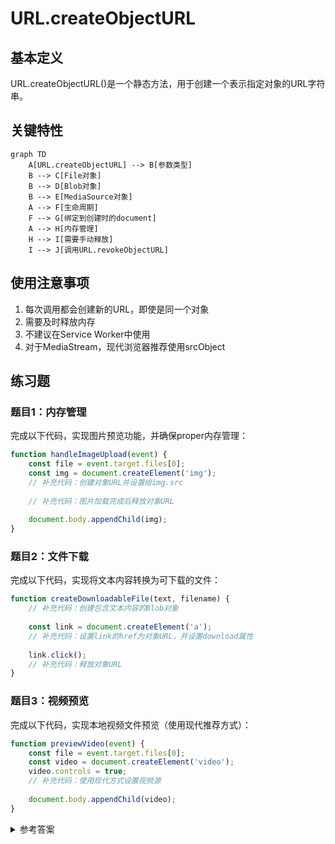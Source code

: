 # URL.createObjectURL

## 基本定义
URL.createObjectURL()是一个静态方法，用于创建一个表示指定对象的URL字符串。

## 关键特性
```mermaid
graph TD
    A[URL.createObjectURL] --> B[参数类型]
    B --> C[File对象]
    B --> D[Blob对象]
    B --> E[MediaSource对象]
    A --> F[生命周期]
    F --> G[绑定到创建时的document]
    A --> H[内存管理]
    H --> I[需要手动释放]
    I --> J[调用URL.revokeObjectURL]
```

## 使用注意事项
1. 每次调用都会创建新的URL，即使是同一个对象
2. 需要及时释放内存
3. 不建议在Service Worker中使用
4. 对于MediaStream，现代浏览器推荐使用srcObject

## 练习题

### 题目1：内存管理
完成以下代码，实现图片预览功能，并确保proper内存管理：
```javascript
function handleImageUpload(event) {
    const file = event.target.files[0];
    const img = document.createElement('img');
    // 补充代码：创建对象URL并设置给img.src
    
    // 补充代码：图片加载完成后释放对象URL
    
    document.body.appendChild(img);
}
```

### 题目2：文件下载
完成以下代码，实现将文本内容转换为可下载的文件：
```javascript
function createDownloadableFile(text, filename) {
    // 补充代码：创建包含文本内容的Blob对象
    
    const link = document.createElement('a');
    // 补充代码：设置link的href为对象URL，并设置download属性
    
    link.click();
    // 补充代码：释放对象URL
}
```

### 题目3：视频预览
完成以下代码，实现本地视频文件预览（使用现代推荐方式）：
```javascript
function previewVideo(event) {
    const file = event.target.files[0];
    const video = document.createElement('video');
    video.controls = true;
    // 补充代码：使用现代方式设置视频源
    
    document.body.appendChild(video);
}
```

<details>
<summary>参考答案</summary>

### 题目1答案：
```javascript
function handleImageUpload(event) {
    const file = event.target.files[0];
    const img = document.createElement('img');
    const objectUrl = URL.createObjectURL(file);
    img.src = objectUrl;
    img.onload = () => URL.revokeObjectURL(objectUrl);
    document.body.appendChild(img);
}
```

### 题目2答案：
```javascript
function createDownloadableFile(text, filename) {
    const blob = new Blob([text], { type: 'text/plain' });
    const objectUrl = URL.createObjectURL(blob);
    const link = document.createElement('a');
    link.href = objectUrl;
    link.download = filename;
    link.click();
    URL.revokeObjectURL(objectUrl);
}
```

### 题目3答案：
```javascript
function previewVideo(event) {
    const file = event.target.files[0];
    const video = document.createElement('video');
    video.controls = true;
    video.srcObject = file;
    document.body.appendChild(video);
}
```

</details>